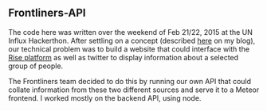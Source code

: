 ## Frontliners-API
  
The code here was written over the weekend of Feb 21/22, 2015 at the UN Influx Hackerthon.
After settling on a concept (described [here](https://detachedhead.wordpress.com/2015/03/02/the-un-influx-hackerthon/)
on my blog), our technical problem was to build a website that could interface with the [Rise platform](rise.global)
as well as twitter to display information about a selected group of people.  
  
The Frontliners team decided to do this by running our own API that could collate information from these two different sources
and serve it to a Meteor frontend. I worked mostly on the backend API, using node.
  

